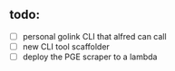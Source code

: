 ## todo:

- [ ] personal golink CLI that alfred can call
- [ ] new CLI tool scaffolder
- [ ] deploy the PGE scraper to a lambda
